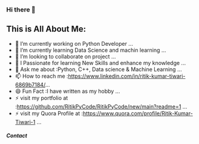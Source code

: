 ### Hi there 👋


## This is All About Me:

- 🔭 I’m currently working on Python Developer ...
- 🌱 I’m currently learning Data Science and machin learning ...
- 👯 I’m looking to collaborate on project ...
- 🤔 I Passionate for learning New Skills and enhance my knowledge ...
- 💬 Ask me about :Python, C++, Data science & Machine Learning ...
- 📫 How to reach me :https://www.linkedin.com/in/ritik-kumar-tiwari-6869b7184/...
- 😄 Fun Fact :I have written as my hobby ...
- ⚡ visit my portfolio at :https://github.com/RitikPyCode/RitikPyCode/new/main?readme=1 ...
- ⚡ visit my Quora Profile at :https://www.quora.com/profile/Ritik-Kumar-Tiwari-1 ...


##### Contact 
